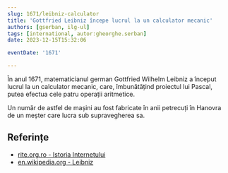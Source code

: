 ```yaml
---
slug: 1671/leibniz-calculator
title: 'Gottfried Leibniz începe lucrul la un calculator mecanic'
authors: [gserban, ilg-ul]
tags: [international, autor:gheorghe.serban]
date: 2023-12-15T15:32:06

eventDate: '1671'

---
```


În anul 1671, matematicianul german Gottfried Wilhelm Leibniz a început lucrul
la un calculator mecanic, care, îmbunătățind proiectul lui Pascal, putea
efectua cele patru operații aritmetice.

<!-- truncate -->

Un număr de astfel de mașini au fost fabricate în anii petrecuți în
Hanovra de un meșter care lucra sub supravegherea sa.

## Referințe

- [rite.org.ro - Istoria Internetului](https://rite.org.ro/istoria-internetului/)
- [en.wikipedia.org - Leibniz](https://en.wikipedia.org/wiki/Gottfried_Wilhelm_Leibniz)
